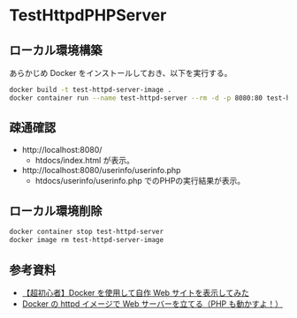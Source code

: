 # TestHttpdPHPServer

## ローカル環境構築

あらかじめ Docker をインストールしておき、以下を実行する。

```bash
docker build -t test-httpd-server-image .
docker container run --name test-httpd-server --rm -d -p 8080:80 test-httpd-server-image
```

## 疎通確認

- http://localhost:8080/
  - htdocs/index.html が表示。
- http://localhost:8080/userinfo/userinfo.php
  - htdocs/userinfo/userinfo.php でのPHPの実行結果が表示。

## ローカル環境削除

```bash
docker container stop test-httpd-server
docker image rm test-httpd-server-image
```

## 参考資料

- [【超初心者】Docker を使用して自作 Web サイトを表示してみた](https://qiita.com/sugurutakahashi12345/items/dc23dab2613b0e6103e8)
- [Docker の httpd イメージで Web サーバーを立てる（PHP も動かすよ！）](https://qiita.com/BiwaYamada/items/9b7b6b359cc6ed2d1e8b)
